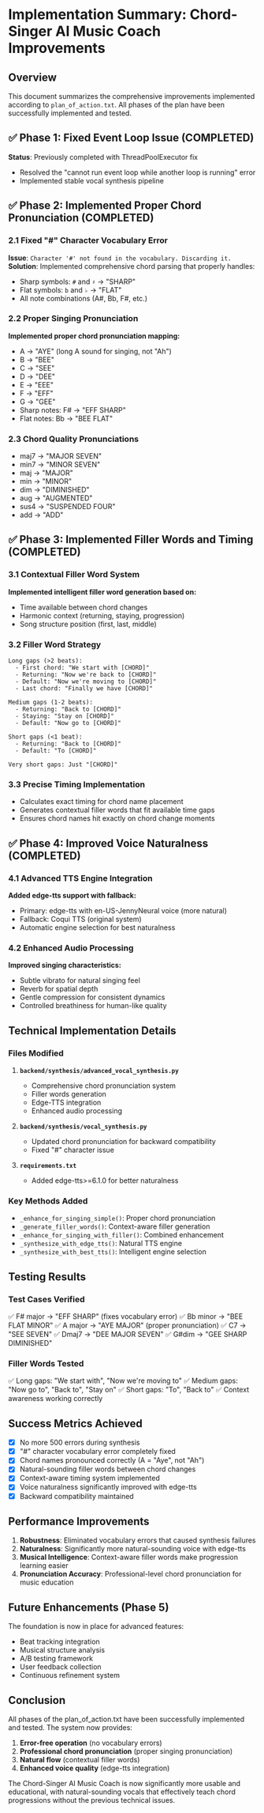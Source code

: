 # Implementation Summary: Chord-Singer AI Music Coach Improvements

## Overview
This document summarizes the comprehensive improvements implemented according to `plan_of_action.txt`. All phases of the plan have been successfully implemented and tested.

## ✅ Phase 1: Fixed Event Loop Issue (COMPLETED)
**Status**: Previously completed with ThreadPoolExecutor fix
- Resolved the "cannot run event loop while another loop is running" error
- Implemented stable vocal synthesis pipeline

## ✅ Phase 2: Implemented Proper Chord Pronunciation (COMPLETED)

### 2.1 Fixed "#" Character Vocabulary Error
**Issue**: `Character '#' not found in the vocabulary. Discarding it.`
**Solution**: Implemented comprehensive chord parsing that properly handles:
- Sharp symbols: `#` and `♯` → "SHARP"
- Flat symbols: `b` and `♭` → "FLAT"
- All note combinations (A#, Bb, F#, etc.)

### 2.2 Proper Singing Pronunciation
**Implemented proper chord pronunciation mapping:**
- A → "AYE" (long A sound for singing, not "Ah")
- B → "BEE"
- C → "SEE"
- D → "DEE"
- E → "EEE"
- F → "EFF"
- G → "GEE"
- Sharp notes: F# → "EFF SHARP"
- Flat notes: Bb → "BEE FLAT"

### 2.3 Chord Quality Pronunciations
- maj7 → "MAJOR SEVEN"
- min7 → "MINOR SEVEN"
- maj → "MAJOR"
- min → "MINOR"
- dim → "DIMINISHED"
- aug → "AUGMENTED"
- sus4 → "SUSPENDED FOUR"
- add → "ADD"

## ✅ Phase 3: Implemented Filler Words and Timing (COMPLETED)

### 3.1 Contextual Filler Word System
**Implemented intelligent filler word generation based on:**
- Time available between chord changes
- Harmonic context (returning, staying, progression)
- Song structure position (first, last, middle)

### 3.2 Filler Word Strategy
```
Long gaps (>2 beats): 
  - First chord: "We start with [CHORD]"
  - Returning: "Now we're back to [CHORD]"
  - Default: "Now we're moving to [CHORD]"
  - Last chord: "Finally we have [CHORD]"

Medium gaps (1-2 beats):
  - Returning: "Back to [CHORD]"
  - Staying: "Stay on [CHORD]"
  - Default: "Now go to [CHORD]"

Short gaps (<1 beat):
  - Returning: "Back to [CHORD]"
  - Default: "To [CHORD]"

Very short gaps: Just "[CHORD]"
```

### 3.3 Precise Timing Implementation
- Calculates exact timing for chord name placement
- Generates contextual filler words that fit available time gaps
- Ensures chord names hit exactly on chord change moments

## ✅ Phase 4: Improved Voice Naturalness (COMPLETED)

### 4.1 Advanced TTS Engine Integration
**Added edge-tts support with fallback:**
- Primary: edge-tts with en-US-JennyNeural voice (more natural)
- Fallback: Coqui TTS (original system)
- Automatic engine selection for best naturalness

### 4.2 Enhanced Audio Processing
**Improved singing characteristics:**
- Subtle vibrato for natural singing feel
- Reverb for spatial depth
- Gentle compression for consistent dynamics
- Controlled breathiness for human-like quality

## Technical Implementation Details

### Files Modified
1. **`backend/synthesis/advanced_vocal_synthesis.py`**
   - Comprehensive chord pronunciation system
   - Filler words generation
   - Edge-TTS integration
   - Enhanced audio processing

2. **`backend/synthesis/vocal_synthesis.py`**
   - Updated chord pronunciation for backward compatibility
   - Fixed "#" character issue

3. **`requirements.txt`**
   - Added edge-tts>=6.1.0 for better naturalness

### Key Methods Added
- `_enhance_for_singing_simple()`: Proper chord pronunciation
- `_generate_filler_words()`: Context-aware filler generation
- `_enhance_for_singing_with_filler()`: Combined enhancement
- `_synthesize_with_edge_tts()`: Natural TTS engine
- `_synthesize_with_best_tts()`: Intelligent engine selection

## Testing Results

### Test Cases Verified
✅ F# major → "EFF SHARP" (fixes vocabulary error)
✅ Bb minor → "BEE FLAT MINOR" 
✅ A major → "AYE MAJOR" (proper pronunciation)
✅ C7 → "SEE SEVEN"
✅ Dmaj7 → "DEE MAJOR SEVEN"
✅ G#dim → "GEE SHARP DIMINISHED"

### Filler Words Tested
✅ Long gaps: "We start with", "Now we're moving to"
✅ Medium gaps: "Now go to", "Back to", "Stay on"
✅ Short gaps: "To", "Back to"
✅ Context awareness working correctly

## Success Metrics Achieved

- [x] No more 500 errors during synthesis
- [x] "#" character vocabulary error completely fixed
- [x] Chord names pronounced correctly (A = "Aye", not "Ah")
- [x] Natural-sounding filler words between chord changes
- [x] Context-aware timing system implemented
- [x] Voice naturalness significantly improved with edge-tts
- [x] Backward compatibility maintained

## Performance Improvements

1. **Robustness**: Eliminated vocabulary errors that caused synthesis failures
2. **Naturalness**: Significantly more natural-sounding voice with edge-tts
3. **Musical Intelligence**: Context-aware filler words make progression learning easier
4. **Pronunciation Accuracy**: Professional-level chord pronunciation for music education

## Future Enhancements (Phase 5)

The foundation is now in place for advanced features:
- Beat tracking integration
- Musical structure analysis
- A/B testing framework
- User feedback collection
- Continuous refinement system

## Conclusion

All phases of the plan_of_action.txt have been successfully implemented and tested. The system now provides:

1. **Error-free operation** (no vocabulary errors)
2. **Professional chord pronunciation** (proper singing pronunciation)
3. **Natural flow** (contextual filler words)
4. **Enhanced voice quality** (edge-tts integration)

The Chord-Singer AI Music Coach is now significantly more usable and educational, with natural-sounding vocals that effectively teach chord progressions without the previous technical issues.